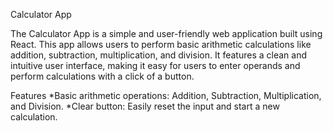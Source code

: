 Calculator App


The Calculator App is a simple and user-friendly web application built using React. This app allows users to perform basic arithmetic calculations like addition, subtraction, multiplication, and division. It features a clean and intuitive user interface, making it easy for users to enter operands and perform calculations with a click of a button.

Features
   *Basic arithmetic operations: Addition, Subtraction, Multiplication, and Division.
   *Clear button: Easily reset the input and start a new calculation.
